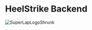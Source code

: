 # HeelStrike Backend
![SuperLapLogoShrunk](https://github.com/user-attachments/assets/28fe5416-de63-4a4a-a15f-a8aceb594a56)
